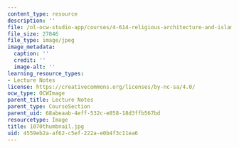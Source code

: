 ```yaml
---
content_type: resource
description: ''
file: /ol-ocw-studio-app/courses/4-614-religious-architecture-and-islamic-cultures-fall-2002/4559eb2aaf62c5ef222ae0b4f3c11ea6_1070thumbnail.jpg
file_size: 27846
file_type: image/jpeg
image_metadata:
  caption: ''
  credit: ''
  image-alt: ''
learning_resource_types:
- Lecture Notes
license: https://creativecommons.org/licenses/by-nc-sa/4.0/
ocw_type: OCWImage
parent_title: Lecture Notes
parent_type: CourseSection
parent_uid: 68abeaab-4eff-532c-e858-18d3ffb567bd
resourcetype: Image
title: 1070thumbnail.jpg
uid: 4559eb2a-af62-c5ef-222a-e0b4f3c11ea6
---
```

